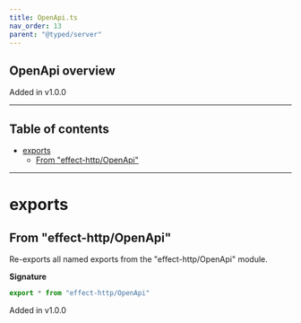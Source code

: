 ```yaml
---
title: OpenApi.ts
nav_order: 13
parent: "@typed/server"
---
```


## OpenApi overview

Added in v1.0.0

---

<h2 class="text-delta">Table of contents</h2>

- [exports](#exports)
  - [From "effect-http/OpenApi"](#from-effect-httpopenapi)

---

# exports

## From "effect-http/OpenApi"

Re-exports all named exports from the "effect-http/OpenApi" module.

**Signature**

```ts
export * from "effect-http/OpenApi"
```

Added in v1.0.0
